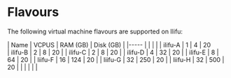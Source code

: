 Flavours
========

The following virtual machine flavours are supported on Ilifu:

| Name			| VCPUS	| RAM (GB)	| Disk (GB)   |
|----- 	 		|       |     	  	    | 	    |
| ilifu-A	       	| 1	| 4   	    |	20	    
| ilifu-B		| 2	| 8   	    |	20	    |
| ilifu-C		| 2	| 8   	    |	20	    |
| ilifu-D		| 4	| 32   	    |	20	    |
| ilifu-E		| 8	| 64   	    |	20	    |
| liifu-F		| 16	| 124       |	20	    |
| liifu-G		| 32	| 250       |	20	    |
| liifu-H		| 32	| 500       |	20	    |
| 			| 	| 	    |		    |
